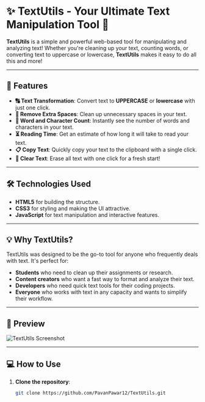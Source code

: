 # ✨ **TextUtils** - Your Ultimate Text Manipulation Tool 📝

**TextUtils** is a simple and powerful web-based tool for manipulating and analyzing text! Whether you're cleaning up your text, counting words, or converting text to uppercase or lowercase, **TextUtils** makes it easy to do all this and more!

---

## 🚀 **Features**

- **🔠 Text Transformation**: Convert text to **UPPERCASE** or **lowercase** with just one click.
- **🔄 Remove Extra Spaces**: Clean up unnecessary spaces in your text.
- **🔢 Word and Character Count**: Instantly see the number of words and characters in your text.
- **⏳ Reading Time**: Get an estimate of how long it will take to read your text.
- **📋 Copy Text**: Quickly copy your text to the clipboard with a single click.
- **🧹 Clear Text**: Erase all text with one click for a fresh start!

---

## 🛠️ **Technologies Used**

- **HTML5** for building the structure.
- **CSS3** for styling and making the UI attractive.
- **JavaScript** for text manipulation and interactive features.

---

## 💡 **Why TextUtils?**

TextUtils was designed to be the go-to tool for anyone who frequently deals with text. It's perfect for:

- **Students** who need to clean up their assignments or research.
- **Content creators** who want a fast way to format and analyze their text.
- **Developers** who need quick text tools for their coding projects.
- **Everyone** who works with text in any capacity and wants to simplify their workflow.

---

## 📸 **Preview**

![TextUtils Screenshot](https://via.placeholder.com/800x400?text=TextUtils+App+Screenshot)

---

## 💻 **How to Use**

1. **Clone the repository**:

   ```bash
   git clone https://github.com/PavanPawar12/TextUtils.git
